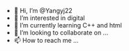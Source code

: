 - 👋 Hi, I’m @Yangyj22
- 👀 I’m interested in digital
- 🌱 I’m currently learning C++ and html
- 💞️ I’m looking to collaborate on ...
- 📫 How to reach me ...

<!---
Yangyj22/Yangyj22 is a ✨ special ✨ repository because its `README.md` (this file) appears on your GitHub profile.
You can click the Preview link to take a look at your changes.
--->
